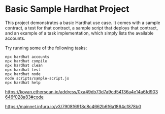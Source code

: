 # Basic Sample Hardhat Project

This project demonstrates a basic Hardhat use case. It comes with a sample contract, a test for that contract, a sample script that deploys that contract, and an example of a task implementation, which simply lists the available accounts.

Try running some of the following tasks:

```shell
npx hardhat accounts
npx hardhat compile
npx hardhat clean
npx hardhat test
npx hardhat node
node scripts/sample-script.js
npx hardhat help
```

https://kovan.etherscan.io/address/0xa49db73d7a9cd54136a4e14a6fd903646f028a83#code

https://mainnet.infura.io/v3/7908f6918c8c4662b6f6a1864cf878b0


